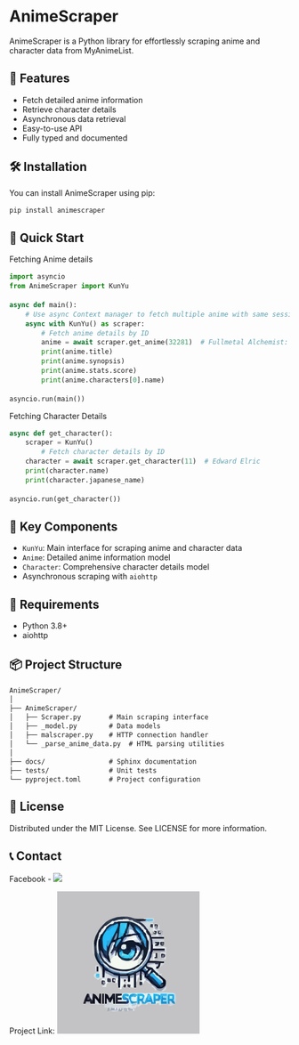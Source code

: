 # AnimeScraper

AnimeScraper is a Python library for effortlessly scraping anime and character data from MyAnimeList.

## 🚀 Features

- Fetch detailed anime information
- Retrieve character details
- Asynchronous data retrieval
- Easy-to-use API
- Fully typed and documented

## 🛠️ Installation

You can install AnimeScraper using pip:

```bash
pip install animescraper
```

## 📖 Quick Start

Fetching Anime details

```python
import asyncio
from AnimeScraper import KunYu

async def main():
    # Use async Context manager to fetch multiple anime with same session
    async with KunYu() as scraper:
        # Fetch anime details by ID
        anime = await scraper.get_anime(32281)  # Fullmetal Alchemist: Brotherhood
        print(anime.title)
        print(anime.synopsis)
        print(anime.stats.score)
        print(anime.characters[0].name)

asyncio.run(main())

```
Fetching Character Details

```python
async def get_character():
    scraper = KunYu()
        # Fetch character details by ID
    character = await scraper.get_character(11)  # Edward Elric
    print(character.name)
    print(character.japanese_name)

asyncio.run(get_character())
```

## 🌟 Key Components

- `KunYu`: Main interface for scraping anime and character data
- `Anime`: Detailed anime information model
- `Character`: Comprehensive character details model
- Asynchronous scraping with `aiohttp`


## 🔧 Requirements

- Python 3.8+
- aiohttp

## 📦 Project Structure

```
AnimeScraper/
│
├── AnimeScraper/
│   ├── Scraper.py       # Main scraping interface
│   ├── _model.py        # Data models
│   ├── malscraper.py    # HTTP connection handler
│   └── _parse_anime_data.py  # HTML parsing utilities
│
├── docs/                # Sphinx documentation
├── tests/               # Unit tests
└── pyproject.toml       # Project configuration
```
## 📄 License

Distributed under the MIT License. See LICENSE for more information.

## 📞 Contact
Facebook - <a href="https://www.facebook.com/KiyotakaO.O?mibextid=ZbWKwL"><img src="https://skillicons.dev/icons?i=facebook" /></a> <br/>

Project Link: <a href="https://github.com/togashigreat/AnimeScraper"><img src="./docs/assets/icon.svg" height="256" width="256" /></a>
